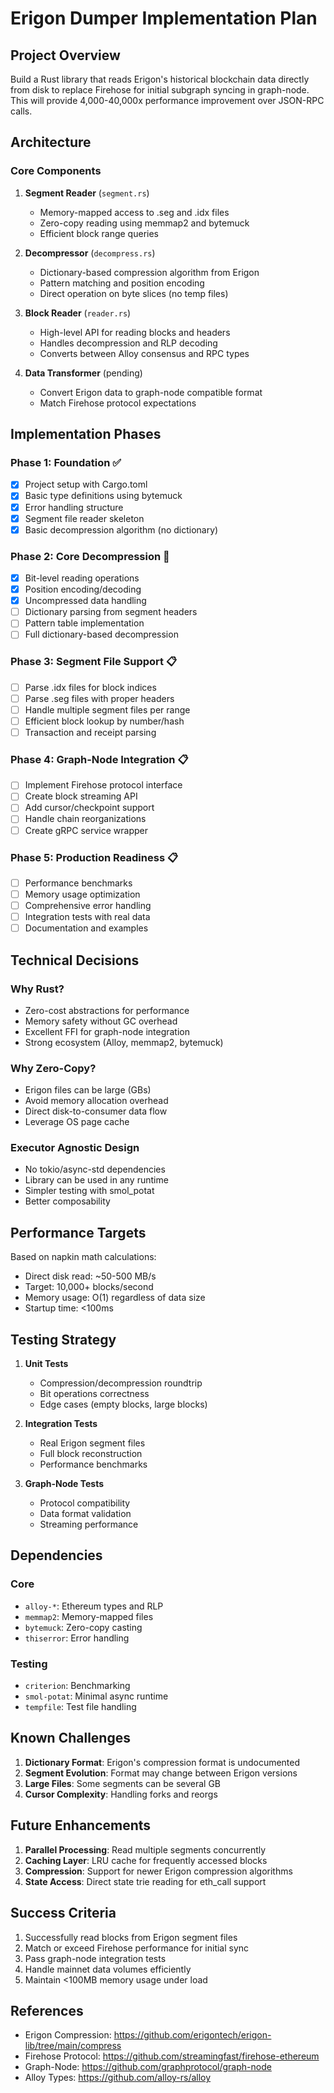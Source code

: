 # Erigon Dumper Implementation Plan

## Project Overview

Build a Rust library that reads Erigon's historical blockchain data directly from disk to replace Firehose for initial subgraph syncing in graph-node. This will provide 4,000-40,000x performance improvement over JSON-RPC calls.

## Architecture

### Core Components

1. **Segment Reader** (`segment.rs`)
   - Memory-mapped access to .seg and .idx files
   - Zero-copy reading using memmap2 and bytemuck
   - Efficient block range queries

2. **Decompressor** (`decompress.rs`)
   - Dictionary-based compression algorithm from Erigon
   - Pattern matching and position encoding
   - Direct operation on byte slices (no temp files)

3. **Block Reader** (`reader.rs`)
   - High-level API for reading blocks and headers
   - Handles decompression and RLP decoding
   - Converts between Alloy consensus and RPC types

4. **Data Transformer** (pending)
   - Convert Erigon data to graph-node compatible format
   - Match Firehose protocol expectations

## Implementation Phases

### Phase 1: Foundation ✅
- [x] Project setup with Cargo.toml
- [x] Basic type definitions using bytemuck
- [x] Error handling structure
- [x] Segment file reader skeleton
- [x] Basic decompression algorithm (no dictionary)

### Phase 2: Core Decompression 🚧
- [x] Bit-level reading operations
- [x] Position encoding/decoding
- [x] Uncompressed data handling
- [ ] Dictionary parsing from segment headers
- [ ] Pattern table implementation
- [ ] Full dictionary-based decompression

### Phase 3: Segment File Support 📋
- [ ] Parse .idx files for block indices
- [ ] Parse .seg files with proper headers
- [ ] Handle multiple segment files per range
- [ ] Efficient block lookup by number/hash
- [ ] Transaction and receipt parsing

### Phase 4: Graph-Node Integration 📋
- [ ] Implement Firehose protocol interface
- [ ] Create block streaming API
- [ ] Add cursor/checkpoint support
- [ ] Handle chain reorganizations
- [ ] Create gRPC service wrapper

### Phase 5: Production Readiness 📋
- [ ] Performance benchmarks
- [ ] Memory usage optimization
- [ ] Comprehensive error handling
- [ ] Integration tests with real data
- [ ] Documentation and examples

## Technical Decisions

### Why Rust?
- Zero-cost abstractions for performance
- Memory safety without GC overhead
- Excellent FFI for graph-node integration
- Strong ecosystem (Alloy, memmap2, bytemuck)

### Why Zero-Copy?
- Erigon files can be large (GBs)
- Avoid memory allocation overhead
- Direct disk-to-consumer data flow
- Leverage OS page cache

### Executor Agnostic Design
- No tokio/async-std dependencies
- Library can be used in any runtime
- Simpler testing with smol_potat
- Better composability

## Performance Targets

Based on napkin math calculations:
- Direct disk read: ~50-500 MB/s
- Target: 10,000+ blocks/second
- Memory usage: O(1) regardless of data size
- Startup time: <100ms

## Testing Strategy

1. **Unit Tests**
   - Compression/decompression roundtrip
   - Bit operations correctness
   - Edge cases (empty blocks, large blocks)

2. **Integration Tests**
   - Real Erigon segment files
   - Full block reconstruction
   - Performance benchmarks

3. **Graph-Node Tests**
   - Protocol compatibility
   - Data format validation
   - Streaming performance

## Dependencies

### Core
- `alloy-*`: Ethereum types and RLP
- `memmap2`: Memory-mapped files
- `bytemuck`: Zero-copy casting
- `thiserror`: Error handling

### Testing
- `criterion`: Benchmarking
- `smol-potat`: Minimal async runtime
- `tempfile`: Test file handling

## Known Challenges

1. **Dictionary Format**: Erigon's compression format is undocumented
2. **Segment Evolution**: Format may change between Erigon versions
3. **Large Files**: Some segments can be several GB
4. **Cursor Complexity**: Handling forks and reorgs

## Future Enhancements

1. **Parallel Processing**: Read multiple segments concurrently
2. **Caching Layer**: LRU cache for frequently accessed blocks
3. **Compression**: Support for newer Erigon compression algorithms
4. **State Access**: Direct state trie reading for eth_call support

## Success Criteria

1. Successfully read blocks from Erigon segment files
2. Match or exceed Firehose performance for initial sync
3. Pass graph-node integration tests
4. Handle mainnet data volumes efficiently
5. Maintain <100MB memory usage under load

## References

- Erigon Compression: https://github.com/erigontech/erigon-lib/tree/main/compress
- Firehose Protocol: https://github.com/streamingfast/firehose-ethereum
- Graph-Node: https://github.com/graphprotocol/graph-node
- Alloy Types: https://github.com/alloy-rs/alloy